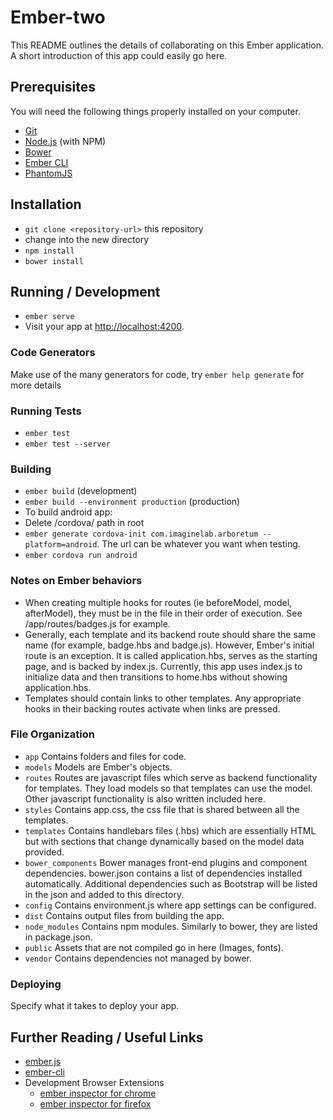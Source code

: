 # Ember-two

This README outlines the details of collaborating on this Ember application.
A short introduction of this app could easily go here.

## Prerequisites

You will need the following things properly installed on your computer.

* [Git](http://git-scm.com/)
* [Node.js](http://nodejs.org/) (with NPM)
* [Bower](http://bower.io/)
* [Ember CLI](http://ember-cli.com/)
* [PhantomJS](http://phantomjs.org/)

## Installation

* `git clone <repository-url>` this repository
* change into the new directory
* `npm install`
* `bower install`

## Running / Development

* `ember serve`
* Visit your app at [http://localhost:4200](http://localhost:4200).

### Code Generators

Make use of the many generators for code, try `ember help generate` for more details

### Running Tests

* `ember test`
* `ember test --server`

### Building

* `ember build` (development)
* `ember build --environment production` (production)
* To build android app:
 * Delete /cordova/ path in root
 * `ember generate cordova-init com.imaginelab.arboretum --platform=android`.  The url can be whatever you want when testing.
 * `ember cordova run android`

### Notes on Ember behaviors
* When creating multiple hooks for routes (ie beforeModel, model, afterModel), they must be in the file in their order of execution.  See /app/routes/badges.js for example.
* Generally, each template and its backend route should share the same name (for example, badge.hbs and badge.js).  However, Ember's initial route is an exception.  It is called application.hbs, serves as the starting page, and is backed by index.js.  Currently, this app uses index.js to initialize data and then transitions to home.hbs without showing application.hbs.
* Templates should contain links to other templates.  Any appropriate hooks in their backing routes activate when links are pressed.

### File Organization
* `app` Contains folders and files for code.
 * `models` Models are Ember's objects.
 * `routes` Routes are javascript files which serve as backend functionality for templates.  They load models so that templates can use the model.  Other javascript functionality is also written included here.
 * `styles` Contains app.css, the css file that is shared between all the templates.
 * `templates` Contains handlebars files (.hbs) which are essentially HTML but with sections that change dynamically based on the model data provided.
* `bower_components` Bower manages front-end plugins and component dependencies.  bower.json contains a list of dependencies installed automatically.  Additional dependencies such as Bootstrap will be listed in the json and added to this directory.
* `config` Contains environment.js where app settings can be configured.
* `dist` Contains output files from building the app.
* `node_modules` Contains npm modules.  Similarly to bower, they are listed in package.json.
* `public` Assets that are not compiled go in here (Images, fonts).
* `vendor` Contains dependencies not managed by bower.

### Deploying

Specify what it takes to deploy your app.

## Further Reading / Useful Links

* [ember.js](http://emberjs.com/)
* [ember-cli](http://ember-cli.com/)
* Development Browser Extensions
  * [ember inspector for chrome](https://chrome.google.com/webstore/detail/ember-inspector/bmdblncegkenkacieihfhpjfppoconhi)
  * [ember inspector for firefox](https://addons.mozilla.org/en-US/firefox/addon/ember-inspector/)

